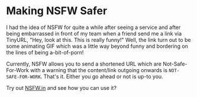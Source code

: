 # Making NSFW Safer

I had the idea of NSFW for quite a while after seeing a service and after being embarrassed in front of my team when a friend send me a link via TinyURL, "Hey, look at this. This is really funny!" Well, the link turn out to be some animating GIF which was a little way beyond funny and bordering on the lines of being a-bit-of-porn!

Currently, NSFW allows you to send a shortened URL which are Not-Safe-For-Work with a warning that the content/link outgoing onwards is `NOT-SAFE-FOR-WORK`. That's it. Either you go ahead or not is up-to you.

Try out [NSFW.in](http://nsfw.in/) and see how you can use it?

